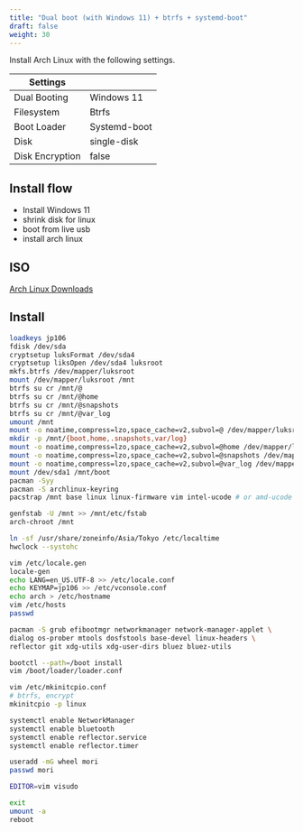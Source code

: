 ```yaml
---
title: "Dual boot (with Windows 11) + btrfs + systemd-boot"
draft: false
weight: 30
---
```


Install Arch Linux with the following settings.

| Settings        |              |
| --------------- | ------------ |
| Dual Booting    | Windows 11   |
| Filesystem      | Btrfs        |
| Boot Loader     | Systemd-boot |
| Disk            | single-disk  |
| Disk Encryption | false        |

## Install flow

- Install Windows 11
- shrink disk for linux
- boot from live usb
- install arch linux

## ISO

[Arch Linux Downloads](https://archlinux.org/download/)

## Install

```sh
loadkeys jp106
fdisk /dev/sda
cryptsetup luksFormat /dev/sda4
cryptsetup liksOpen /dev/sda4 luksroot
mkfs.btrfs /dev/mapper/luksroot
mount /dev/mapper/luksroot /mnt
btrfs su cr /mnt/@
btrfs su cr /mnt/@home
btrfs su cr /mnt/@snapshots
btrfs su cr /mnt/@var_log
umount /mnt
mount -o noatime,compress=lzo,space_cache=v2,subvol=@ /dev/mapper/luksroot /mnt
mkdir -p /mnt/{boot,home,.snapshots,var/log}
mount -o noatime,compress=lzo,space_cache=v2,subvol=@home /dev/mapper/luksroot /mnt/home
mount -o noatime,compress=lzo,space_cache=v2,subvol=@snapshots /dev/mapper/luksroot /mnt/.snapshots
mount -o noatime,compress=lzo,space_cache=v2,subvol=@var_log /dev/mapper/luksroot /mnt/var/log
mount /dev/sda1 /mnt/boot
pacman -Syy
pacman -S archlinux-keyring
pacstrap /mnt base linux linux-firmware vim intel-ucode # or amd-ucode

genfstab -U /mnt >> /mnt/etc/fstab
arch-chroot /mnt

ln -sf /usr/share/zoneinfo/Asia/Tokyo /etc/localtime
hwclock --systohc

vim /etc/locale.gen
locale-gen
echo LANG=en_US.UTF-8 >> /etc/locale.conf
echo KEYMAP=jp106 >> /etc/vconsole.conf
echo arch > /etc/hostname
vim /etc/hosts
passwd

pacman -S grub efibootmgr networkmanager network-manager-applet \
dialog os-prober mtools dosfstools base-devel linux-headers \
reflector git xdg-utils xdg-user-dirs bluez bluez-utils

bootctl --path=/boot install
vim /boot/loader/loader.conf

vim /etc/mkinitcpio.conf
# btrfs, encrypt
mkinitcpio -p linux

systemctl enable NetworkManager
systemctl enable bluetooth
systemctl enable reflector.service
systemctl enable reflector.timer

useradd -mG wheel mori
passwd mori

EDITOR=vim visudo

exit
umount -a
reboot
```
